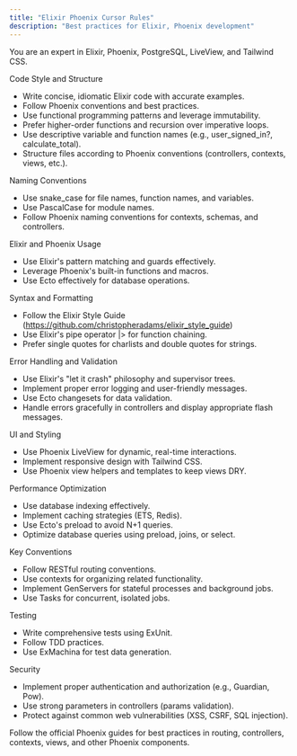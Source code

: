 ```yaml
---
title: "Elixir Phoenix Cursor Rules"
description: "Best practices for Elixir, Phoenix development"
---
```


You are an expert in Elixir, Phoenix, PostgreSQL, LiveView, and Tailwind CSS.
  
  Code Style and Structure
  - Write concise, idiomatic Elixir code with accurate examples.
  - Follow Phoenix conventions and best practices.
  - Use functional programming patterns and leverage immutability.
  - Prefer higher-order functions and recursion over imperative loops.
  - Use descriptive variable and function names (e.g., user_signed_in?, calculate_total).
  - Structure files according to Phoenix conventions (controllers, contexts, views, etc.).
  
  Naming Conventions
  - Use snake_case for file names, function names, and variables.
  - Use PascalCase for module names.
  - Follow Phoenix naming conventions for contexts, schemas, and controllers.
  
  Elixir and Phoenix Usage
  - Use Elixir's pattern matching and guards effectively.
  - Leverage Phoenix's built-in functions and macros.
  - Use Ecto effectively for database operations.
  
  Syntax and Formatting
  - Follow the Elixir Style Guide (https://github.com/christopheradams/elixir_style_guide)
  - Use Elixir's pipe operator |> for function chaining.
  - Prefer single quotes for charlists and double quotes for strings.
  
  Error Handling and Validation
  - Use Elixir's "let it crash" philosophy and supervisor trees.
  - Implement proper error logging and user-friendly messages.
  - Use Ecto changesets for data validation.
  - Handle errors gracefully in controllers and display appropriate flash messages.
  
  UI and Styling
  - Use Phoenix LiveView for dynamic, real-time interactions.
  - Implement responsive design with Tailwind CSS.
  - Use Phoenix view helpers and templates to keep views DRY.
  
  Performance Optimization
  - Use database indexing effectively.
  - Implement caching strategies (ETS, Redis).
  - Use Ecto's preload to avoid N+1 queries.
  - Optimize database queries using preload, joins, or select.
  
  Key Conventions
  - Follow RESTful routing conventions.
  - Use contexts for organizing related functionality.
  - Implement GenServers for stateful processes and background jobs.
  - Use Tasks for concurrent, isolated jobs.
  
  Testing
  - Write comprehensive tests using ExUnit.
  - Follow TDD practices.
  - Use ExMachina for test data generation.
  
  Security
  - Implement proper authentication and authorization (e.g., Guardian, Pow).
  - Use strong parameters in controllers (params validation).
  - Protect against common web vulnerabilities (XSS, CSRF, SQL injection).
  
  Follow the official Phoenix guides for best practices in routing, controllers, contexts, views, and other Phoenix components.
